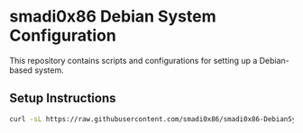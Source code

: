# smadi0x86 Debian System Configuration

This repository contains scripts and configurations for setting up a Debian-based system.

## Setup Instructions

```bash
curl -sL https://raw.githubusercontent.com/smadi0x86/smadi0x86-DebianSysConfig/main/run.sh | bash
```
